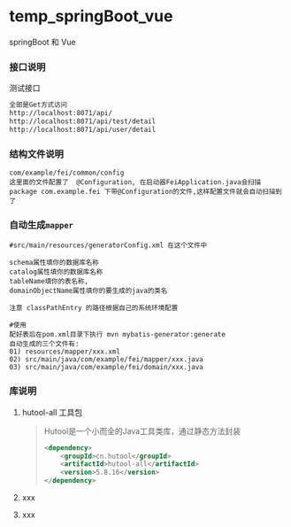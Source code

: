 # temp_springBoot_vue
springBoot 和 Vue

### 接口说明

测试接口

```html
全部是Get方式访问
http://localhost:8071/api/
http://localhost:8071/api/test/detail
http://localhost:8071/api/user/detail
```

### 结构文件说明

```wiki
com/example/fei/common/config
这里面的文件配置了  @Configuration, 在启动器FeiApplication.java会扫描package com.example.fei 下带@Configuration的文件,这样配置文件就会自动扫描到了
```

### 自动生成`mapper`

```wiki
#src/main/resources/generatorConfig.xml 在这个文件中

schema属性填你的数据库名称
catalog属性填你的数据库名称
tableName填你的表名称,
domainObjectName属性填你的要生成的java的类名

注意 classPathEntry 的路径根据自己的系统环境配置

#使用
配好表后在pom.xml目录下执行 mvn mybatis-generator:generate
自动生成的三个文件有:
01) resources/mapper/xxx.xml
02) src/main/java/com/example/fei/mapper/xxx.java
03) src/main/java/com/example/fei/domain/xxx.java
```



### 库说明

1. hutool-all 工具包

   > Hutool是一个小而全的Java工具类库，通过静态方法封装
   >
   > ```xml
   > <dependency>
   >     <groupId>cn.hutool</groupId>
   >     <artifactId>hutool-all</artifactId>
   >     <version>5.8.16</version>
   > </dependency>
   > ```
   >
   > 
   >
   > 

2. xxx

3. xxx
